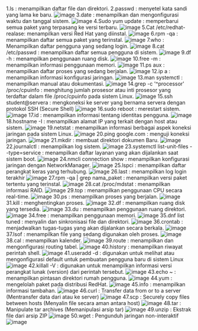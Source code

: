 1.ls : menampilkan daftar file dan direktori.
2.passwd : menyetel kata sandi yang lama ke baru.
![image](https://github.com/Kerisnakris/-50-command/assets/126413528/773d520f-f525-4ff7-9a70-9bf585decc6f)
3.date : menampilkan dan mengonfigurasi waktu dan tanggal sistem.
![image](https://github.com/Kerisnakris/-50-command/assets/126413528/0a0ee42d-f454-48ce-912e-b9678173aa4c)
4.Sudo yum update : memperbarui semua paket yang terpasang ke versi terbaru.
![image](https://github.com/Kerisnakris/-50-command/assets/126413528/38365f9a-59d8-47a8-b950-e36a18f62cdf)
5.Cat /etc/redhat-realase: menampilkan versi Red Hat yang diinstal.
![image](https://github.com/Kerisnakris/-50-command/assets/126413528/c54b5022-e82c-483e-9914-725a56144333)
6.rpm -qa : menampilkan daftar semua paket yang terinstal.
![image](https://github.com/Kerisnakris/-50-command/assets/126413528/1507521d-8005-435e-9d65-586526619d7b)
7.who : Menampilkan daftar pengguna yang sedang login.
![image](https://github.com/Kerisnakris/-50-command/assets/126413528/466630fb-d163-4aa4-9bb7-2e5d1bf683fc)
8.cat /etc/passwd : menampilkan daftar semua pengguna di sistem.
![image](https://github.com/Kerisnakris/-50-command/assets/126413528/499e9363-71c1-4e3d-afef-5c44d5faa924)
9.df -h : menampilkan penggunaan ruang disk.
![image](https://github.com/Kerisnakris/-50-command/assets/126413528/86bd8722-5cc9-43cd-92f5-39608e7bbdad)
10.free -m : menampilkan informasi penggunaan memori.
![image](https://github.com/Kerisnakris/-50-command/assets/126413528/1574bff9-6881-4cc4-8d9f-5f99663cc834)
11.ps aux : menampilkan daftar proses yang sedang berjalan.
![image](https://github.com/Kerisnakris/-50-command/assets/126413528/b54844c2-ec5e-425d-8ce6-c7f977e41bb3)
12.ip a : menampilkan informasi konfigurasi jaringan.
![image](https://github.com/Kerisnakris/-50-command/assets/126413528/6dad1856-c89f-418c-9d9e-86deeec894b5)
13.man systemctl : menampilkan manual atau dokumentasi.
![image](https://github.com/Kerisnakris/-50-command/assets/126413528/3c11b26f-d752-4fa9-ac38-f0ec1114bd4d)
14.grep -c '^processor' /proc/cpuinfo : menghitung jumlah prosesor atau inti prosesor yang terdaftar dalam file /proc/cpuinfo pada sistem Linux.
![image](https://github.com/Kerisnakris/-50-command/assets/126413528/d6aa4ba8-7496-4baf-a738-7f82d940837d)
15.ssh student@servera : mengkoneksi ke server yang bernama servera dengan protokol SSH (Secure Shell)
![image](https://github.com/Kerisnakris/-50-command/assets/126413528/6b490e5f-25af-4c27-9de4-72cd9b8fdbf2)
16.sudo reboot : merestart sistem.
![image](https://github.com/Kerisnakris/-50-command/assets/126413528/a4093d6d-2e7a-4a22-b324-19601ea349c4)
17.id : menampilkan informasi tentang identitas pengguna.
![image](https://github.com/Kerisnakris/-50-command/assets/126413528/daff1269-1f4e-4f81-893f-a955d2a122b4)
18.hostname -I : menampilkan alamat IP yang terkait dengan host atau sistem.
![image](https://github.com/Kerisnakris/-50-command/assets/126413528/06e9769f-0672-4c23-a43f-f1558ba3f68c)
19.netstat : menampilkan informasi berbagai aspek koneksi jaringan pada sistem Linux.
![image](https://github.com/Kerisnakris/-50-command/assets/126413528/dc16ee5f-3898-4de7-96a1-6cc59271d154)
20.ping google.com : menguji koneksi jaringan.
![image](https://github.com/Kerisnakris/-50-command/assets/126413528/ec01e616-478d-4a26-ab75-7831fbc586de)
21.mkdir : membuat direktori dokumen Baru.
![image](https://github.com/Kerisnakris/-50-command/assets/126413528/20a448aa-e063-4194-9b29-9548f7e62e36)
22.journalctl : menampilkan log sistem.
![image](https://github.com/Kerisnakris/-50-command/assets/126413528/4e677a44-0c28-4479-96e0-5b8ab1fe5392)
23.systemctl list-unit-files --type=service : menampilkan daftar layanan yang akan dijalankan saat sistem boot.
![image](https://github.com/Kerisnakris/-50-command/assets/126413528/a8dd047b-1e0c-470a-8d16-f17b58e8ca75)
24.nmcli connection show : menampilkan konfigurasi jaringan dengan NetworkManager.
![image](https://github.com/Kerisnakris/-50-command/assets/126413528/6034b500-6eba-4fef-8e3e-b84268047123)
25.lspci : menampilkan daftar perangkat keras yang terhubung.
![image](https://github.com/Kerisnakris/-50-command/assets/126413528/17a6904d-51cf-4b6c-a833-58312ecff029)
26.last : menampilkan log login terakhir
![image](https://github.com/Kerisnakris/-50-command/assets/126413528/0b2e49c1-4880-48b5-a8a0-bbfa664cae1d)
27.rpm -qa | grep nama_paket : menampilkan versi paket tertentu yang terinstal.
![image](https://github.com/Kerisnakris/-50-command/assets/126413528/9175fe72-3f0c-4f53-b9de-82fcb16024f9)
28.cat /proc/mdstat : menampilkan informasi RAID.
![image](https://github.com/Kerisnakris/-50-command/assets/126413528/20cba0d8-8984-42c9-8e2a-607b24865dbd)
29.top : menampilkan penggunaan CPU secara real-time.
![image](https://github.com/Kerisnakris/-50-command/assets/126413528/7c39c7ac-5085-4b83-9cdb-8cf26bc32853)
30.ps : menampilkan proses yang berjalan.
![image](https://github.com/Kerisnakris/-50-command/assets/126413528/b25d76e5-a3b0-4585-b805-b767e7aaafcf)
31.kill : menghentingkan proses.
![image](https://github.com/Kerisnakris/-50-command/assets/126413528/c3be133b-dd55-4d58-94e1-7f8ea1520637)
32.df : menampilkan ruang disk yang tersedia.
![image](https://github.com/Kerisnakris/-50-command/assets/126413528/092b879d-c804-44ac-ab1d-9e8d73b55a01)
33.du : menampilkan penggunaan ruang direktori.
![image](https://github.com/Kerisnakris/-50-command/assets/126413528/bdb4419d-9712-45a2-bf24-717f78bb76a2)
34.free : menampilkan penggunaan memori.
![image](https://github.com/Kerisnakris/-50-command/assets/126413528/d2754faa-52f2-4ca3-9cd8-c22563ff6d39)
35.dnf list tuned : menyalin dan sinkronisasi file dan direktori.
![image](https://github.com/Kerisnakris/-50-command/assets/126413528/a2badc92-21e5-49a5-adfe-b643896158e5)
36.crontab : menjadwalkan tugas-tugas yang akan dijalankan secara berkala.
![image](https://github.com/Kerisnakris/-50-command/assets/126413528/30832002-99a2-4628-8634-3f968b7a0ab5)
37.lsof : menampilkan file yang sedang digunakan oleh proses.
![image](https://github.com/Kerisnakris/-50-command/assets/126413528/42ee54d3-354c-4689-b221-03147486f1ba)
38.cal : menampilkan kalender.
![image](https://github.com/Kerisnakris/-50-command/assets/126413528/eadb4508-5a13-4361-8f2f-bb74cad5ecfb)
39.route : menampilkan dan mengonfigurasi routing tabel.
![image](https://github.com/Kerisnakris/-50-command/assets/126413528/0063fdac-63b0-4bc3-ab82-1a69fda30496)
40.history : menampilkan riwayat perintah shell.
![image](https://github.com/Kerisnakris/-50-command/assets/126413528/60cf13ce-d8e8-459a-8d3b-71736f10e95b)
41.useradd -d : digunakan untuk melihat atau mengonfigurasi default untuk pembuatan pengguna baru di sistem Linux
![image](https://github.com/Kerisnakris/-50-command/assets/126413528/6ad20741-524c-4ca6-bfb5-ee878c541570)
42.killall -V : digunakan untuk menampilkan informasi versi perangkat lunak (version) dari perintah tersebut.
![image](https://github.com/Kerisnakris/-50-command/assets/126413528/1c08c8fc-26dd-447e-8aca-905bdf1ddfee)
43.echo ~ : menampilkan pintasan direktori rumah pengguna.
![image](https://github.com/Kerisnakris/-50-command/assets/126413528/d276a2e6-2c93-494a-975a-8e5c6e49d178)
44.yum : mengelolah paket pada distribusi RedHat.
![image](https://github.com/Kerisnakris/-50-command/assets/126413528/0b83c234-90f0-45e5-b65b-43f96d864878)
45.info : menampilkan informasi tambahan.
![image](https://github.com/Kerisnakris/-50-command/assets/126413528/0cfda4ba-5c91-4e44-bc56-e803f242b427)
46.curl : Transfer data from or to a server (Mentransfer data dari atau ke server)
![image](https://github.com/Kerisnakris/-50-command/assets/126413528/b802c0dc-430f-41fd-a38f-38a489f0c461)
47.scp : Securely copy files between hosts (Menyalin file secara aman antara host)
![image](https://github.com/Kerisnakris/-50-command/assets/126413528/6201c467-a112-4c59-ac96-49a703dad9a2)
48.tar : Manipulate tar archives (Memanipulasi arsip tar)
![image](https://github.com/Kerisnakris/-50-command/assets/126413528/fe3032a0-2267-4e38-a7e0-fba6bacb69a7)
49.unzip : Ekstrak file dari arsip ZIP
![image](https://github.com/Kerisnakris/-50-command/assets/126413528/6a6f391f-4226-4acb-8ebb-86b6a1c0d754)
50.wget : Pengunduh jaringan non-interaktif
![image](https://github.com/Kerisnakris/-50-command/assets/126413528/794ceb5a-ed93-4d36-abff-3c608bcaf2c2)

